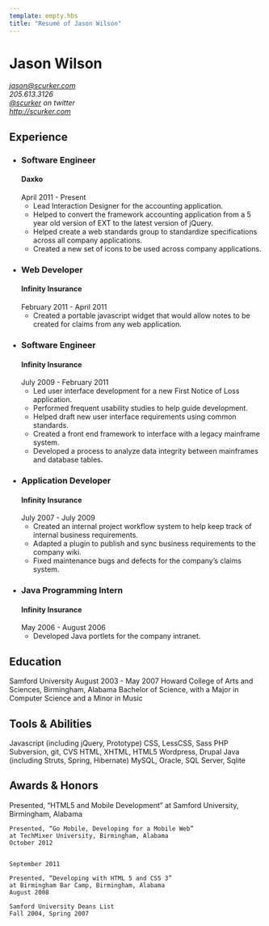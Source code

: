 ```yaml
---
template: empty.hbs
title: "Resumé of Jason Wilson"
---
```

<link rel="stylesheet" href="resume.css"/>
<div class="hresume">
  <h1 class="fn">Jason Wilson</h1>
  <address class="vcard">
    <div><a class="email" href="mailto:jason@scurker.com">jason@scurker.com</a></div>
    <div class="tel">205.613.3126</div>
    <div><a class="url" href="http://twitter.com/scurker">@scurker</a> on twitter</div>
    <div><a class="url" href="http://scurker.com">http://scurker.com</a></div>
  </address>
  <section class="experience">
    <h2>Experience</h2>
    <ul>
      <li>
        <h3>Software Engineer</h3>
        <h4>Daxko</h4>
        <date>April 2011 - Present</date>
        <ul>
          <li>Lead Interaction Designer for the accounting application.</li>
          <li>Helped to convert the framework accounting application from a 5 year old version of EXT to the latest version of jQuery.</li>
          <li>Helped create a web standards group to standardize specifications across all company applications.</li>
          <li>Created a new set of icons to be used across company applications.</li>
        </ul>
      </li>
      <li>
        <h3>Web Developer</h3>
        <h4>Infinity Insurance</h4>
        <date>February 2011 - April 2011</date>
        <ul>
          <li>Created a portable javascript widget that would allow notes to be created for claims from any web application.</li>
        </ul>
      </li>
      <li>
        <h3>Software Engineer</h3>
        <h4>Infinity Insurance</h4>
        <date>July 2009 - February 2011</date>
        <ul>
          <li>Led user interface development for a new First Notice of Loss application.</li>
          <li>Performed frequent usability studies to help guide development.</li>
          <li>Helped draft new user interface requirements using common standards.</li>
          <li>Created a front end framework to interface with a legacy mainframe system.</li>
          <li>Developed a process to analyze data integrity between mainframes and database tables.</li>
        </ul>
      </li>
      <li>
        <h3>Application Developer</h3>
        <h4>Infinity Insurance</h4>
        <date>July 2007 - July 2009</date>
        <ul>
          <li>Created an internal project workflow system to help keep track of internal business requirements.</li>
          <li>Adapted a plugin to publish and sync business requirements to the company wiki.</li>
          <li>Fixed maintenance bugs and defects for the company’s claims system.</li>
        </ul>
      </li>
      <li>
        <h3>Java Programming Intern</h3>
        <h4>Infinity Insurance</h4>
        <date>May 2006 - August 2006</date>
        <ul>
          <li>Developed Java portlets for the company intranet.</li>
        </ul>
      </li>
    </ul>
  </section>
  <section class="education">
    <h2>Education</h2>
    Samford University
    August 2003 - May 2007
    Howard College of Arts and Sciences, Birmingham, Alabama
    Bachelor of Science, with a Major in Computer Science and a Minor in Music
  </section>
  <section class="skills">
    <h2>Tools &amp; Abilities</h2>
      Javascript (including jQuery, Prototype)
      CSS, LessCSS, Sass
      PHP
      Subversion, git, CVS
      HTML, XHTML, HTML5
      Wordpress, Drupal
      Java (including Struts, Spring, Hibernate)
      MySQL, Oracle, SQL Server, Sqlite
  </section>
  <section class="awards">
    <h2>Awards &amp; Honors</h2>
    Presented, “HTML5 and Mobile Development”
    at Samford University, Birmingham, Alabama

    Presented, “Go Mobile, Developing for a Mobile Web”
    at TechMixer University, Birmingham, Alabama
    October 2012


    September 2011

    Presented, “Developing with HTML 5 and CSS 3”
    at Birmingham Bar Camp, Birmingham, Alabama
    August 2008

    Samford University Deans List
    Fall 2004, Spring 2007
  </section>
</div>